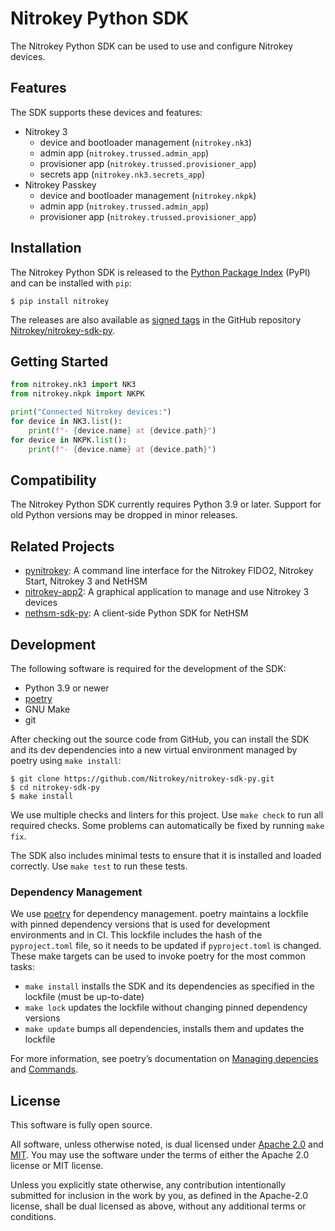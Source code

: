 # Nitrokey Python SDK

The Nitrokey Python SDK can be used to use and configure Nitrokey devices.

## Features

The SDK supports these devices and features:

- Nitrokey 3
  - device and bootloader management (`nitrokey.nk3`)
  - admin app (`nitrokey.trussed.admin_app`)
  - provisioner app (`nitrokey.trussed.provisioner_app`)
  - secrets app (`nitrokey.nk3.secrets_app`)
- Nitrokey Passkey
  - device and bootloader management (`nitrokey.nkpk`)
  - admin app (`nitrokey.trussed.admin_app`)
  - provisioner app (`nitrokey.trussed.provisioner_app`)

## Installation

The Nitrokey Python SDK is released to the [Python Package Index][pypi] (PyPI) and can be installed with `pip`:

[pypi]: https://pypi.org/project/nitrokey/

```
$ pip install nitrokey
```

The releases are also available as [signed tags][releases] in the GitHub repository [Nitrokey/nitrokey-sdk-py][github].

[releases]: https://github.com/Nitrokey/nitrokey-sdk-py/releases
[github]: https://github.com/Nitrokey/nitrokey-sdk-py

## Getting Started

```python
from nitrokey.nk3 import NK3
from nitrokey.nkpk import NKPK

print("Connected Nitrokey devices:")
for device in NK3.list():
    print(f"- {device.name} at {device.path}")
for device in NKPK.list():
    print(f"- {device.name} at {device.path}")
```

## Compatibility

The Nitrokey Python SDK currently requires Python 3.9 or later.
Support for old Python versions may be dropped in minor releases.

## Related Projects

- [pynitrokey](https://github.com/Nitrokey/pynitrokey):
  A command line interface for the Nitrokey FIDO2, Nitrokey Start, Nitrokey 3 and NetHSM
- [nitrokey-app2](https://github.com/nitrokey/nitrokey-app2):
  A graphical application to manage and use Nitrokey 3 devices
- [nethsm-sdk-py](https://github.com/Nitrokey/nethsm-sdk-py):
  A client-side Python SDK for NetHSM

## Development

The following software is required for the development of the SDK:

- Python 3.9 or newer
- [poetry](https://python-poetry.org/)
- GNU Make
- git

After checking out the source code from GitHub, you can install the SDK and its dev dependencies into a new virtual environment managed by poetry using `make install`:

```
$ git clone https://github.com/Nitrokey/nitrokey-sdk-py.git
$ cd nitrokey-sdk-py
$ make install
```

We use multiple checks and linters for this project.
Use `make check` to run all required checks.
Some problems can automatically be fixed by running `make fix`.

The SDK also includes minimal tests to ensure that it is installed and loaded correctly.
Use `make test` to run these tests.

### Dependency Management

We use [poetry](https://python-poetry.org) for dependency management.
poetry maintains a lockfile with pinned dependency versions that is used for development environments and in CI.
This lockfile includes the hash of the `pyproject.toml` file, so it needs to be updated if `pyproject.toml` is changed.
These make targets can be used to invoke poetry for the most common tasks:

- `make install` installs the SDK and its dependencies as specified in the lockfile (must be up-to-date)
- `make lock` updates the lockfile without changing pinned dependency versions
- `make update` bumps all dependencies, installs them and updates the lockfile

For more information, see poetry’s documentation on [Managing depencies](https://python-poetry.org/docs/managing-dependencies/) and [Commands](https://python-poetry.org/docs/cli/).

## License

This software is fully open source.

All software, unless otherwise noted, is dual licensed under [Apache 2.0](./LICENSES/Apache-2.0.txt) and [MIT](./LICENSES/MIT.txt).
You may use the software under the terms of either the Apache 2.0 license or MIT license.

Unless you explicitly state otherwise, any contribution intentionally submitted for inclusion in the work by you, as defined in the Apache-2.0 license, shall be dual licensed as above, without any additional terms or conditions.
